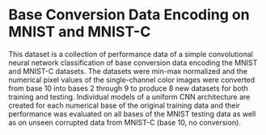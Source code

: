 # Base Conversion Data Encoding on MNIST and MNIST-C

This dataset is a collection of performance data of a simple convolutional neural network classification of base conversion data encoding the MNIST and MNIST-C datasets. The datasets were min-max normalized and the numerical pixel values of the single-channel color images were converted from base 10 into bases 2 through 9 to produce 8 new datasets for both training and testing. Individual models of a uniform CNN architecture are created for each numerical base of the original training data and their performance was evaluated on all bases of the MNIST testing data as well as on unseen corrupted data from MNIST-C (base 10, no conversion).
